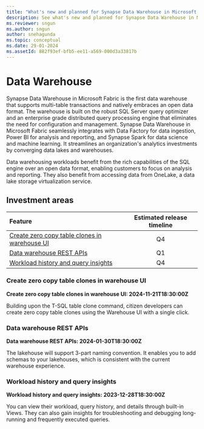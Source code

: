```yaml
---
title: "What's new and planned for Synapse Data Warehouse in Microsoft Fabric"
description: See what's new and planned for Synapse Data Warehouse in Microsoft Fabric. Fabric Data Warehouse release plans or roadmap.
ms.reviewer: sngun
ms.author: sngun
author: snehagunda
ms.topic: conceptual
ms.date: 29-01-2024 
ms.assetId: 882f93ef-bfb5-ee11-a569-000d3a33817b
---
```

# Data Warehouse

Synapse Data Warehouse in Microsoft Fabric is the first data warehouse that supports multi-table transactions and natively embraces an open data format. The warehouse is built on the robust SQL Server query optimizer and an enterprise grade distributed query processing engine that eliminates the need for configuration and management. Synapse Data Warehouse in Microsoft Fabric seamlessly integrates with Data Factory for data ingestion, Power BI for analysis and reporting, and Synapse Spark for data science and machine learning. It streamlines an organization's analytics investments by converging data lakes and warehouses.

Data warehousing workloads benefit from the rich capabilities of the SQL engine over an open data format, enabling customers to focus on analysis and reporting. They also benefit from accessing data from OneLake, a data lake storage virtualization service.
## Investment areas

|     **Feature**      | **Estimated release timeline** |  
|:-------------------| :------------------------------:|
|[Create zero copy table clones in warehouse UI](#Create-zero)|Q4|
|[Data warehouse REST APIs](#Data-warehouse)|Q1|
|[Workload history and query insights](#Workload-history)|Q4|


### <a name="Create-zero"></a>Create zero copy table clones in warehouse UI
**Create zero copy table clones in warehouse UI:  2024-11-21T18:30:00Z**

Building upon the T-SQL table clone command, citizen developers can create zero
copy table clones using the Warehouse UI with a single click.



### <a name="Data-warehouse"></a>Data warehouse REST APIs
**Data warehouse REST APIs:  2024-01-30T18:30:00Z**

The lakehouse will support 3-part naming convention. It enables you to add
schemas to your lakehouses, which is consistent with the current warehouse
experience.



### <a name="Workload-history"></a>Workload history and query insights
**Workload history and query insights:  2023-12-28T18:30:00Z**

You can view their workload, query history, and details through built-in Views.
They can also gain insights for troubleshooting and debugging long-running and
frequently executed queries.


